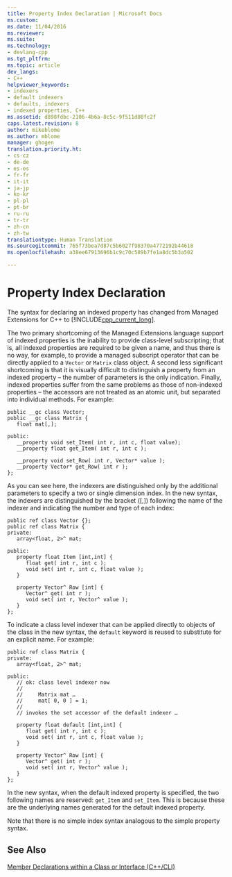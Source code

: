 ```yaml
---
title: Property Index Declaration | Microsoft Docs
ms.custom: 
ms.date: 11/04/2016
ms.reviewer: 
ms.suite: 
ms.technology:
- devlang-cpp
ms.tgt_pltfrm: 
ms.topic: article
dev_langs:
- C++
helpviewer_keywords:
- indexers
- default indexers
- defaults, indexers
- indexed properties, C++
ms.assetid: d898fdbc-2106-4b6a-8c5c-9f511d80fc2f
caps.latest.revision: 8
author: mikeblome
ms.author: mblome
manager: ghogen
translation.priority.ht:
- cs-cz
- de-de
- es-es
- fr-fr
- it-it
- ja-jp
- ko-kr
- pl-pl
- pt-br
- ru-ru
- tr-tr
- zh-cn
- zh-tw
translationtype: Human Translation
ms.sourcegitcommit: 765f73bea7d87c5b6027f98370a4772192b44618
ms.openlocfilehash: a38ee67913696b1c9c70c589b7fe1a8dc5b3a502

---
```

# Property Index Declaration
The syntax for declaring an indexed property has changed from Managed Extensions for C++ to [!INCLUDE[cpp_current_long](../dotnet/includes/cpp_current_long_md.md)].  
  
 The two primary shortcoming of the Managed Extensions language support of indexed properties is the inability to provide class-level subscripting; that is, all indexed properties are required to be given a name, and thus there is no way, for example, to provide a managed subscript operator that can be directly applied to a `Vector` or `Matrix` class object. A second less significant shortcoming is that it is visually difficult to distinguish a property from an indexed property – the number of parameters is the only indication. Finally, indexed properties suffer from the same problems as those of non-indexed properties – the accessors are not treated as an atomic unit, but separated into individual methods.  For example:  
  
```  
public __gc class Vector;  
public __gc class Matrix {  
   float mat[,];  
  
public:   
   __property void set_Item( int r, int c, float value);  
   __property float get_Item( int r, int c );  
  
   __property void set_Row( int r, Vector* value );  
   __property Vector* get_Row( int r );  
};  
```  
  
 As you can see here, the indexers are distinguished only by the additional parameters to specify a two or single dimension index. In the new syntax, the indexers are distinguished by the bracket ([,]) following the name of the indexer and indicating the number and type of each index:  
  
```  
public ref class Vector {};  
public ref class Matrix {  
private:  
   array<float, 2>^ mat;  
  
public:  
   property float Item [int,int] {  
      float get( int r, int c );  
      void set( int r, int c, float value );  
   }  
  
   property Vector^ Row [int] {  
      Vector^ get( int r );  
      void set( int r, Vector^ value );  
   }  
};  
```  
  
 To indicate a class level indexer that can be applied directly to objects of the class in the new syntax, the `default` keyword is reused to substitute for an explicit name. For example:  
  
```  
public ref class Matrix {  
private:  
   array<float, 2>^ mat;  
  
public:  
   // ok: class level indexer now  
   //  
   //     Matrix mat …  
   //     mat[ 0, 0 ] = 1;   
   //  
   // invokes the set accessor of the default indexer …  
  
   property float default [int,int] {  
      float get( int r, int c );  
      void set( int r, int c, float value );  
   }  
  
   property Vector^ Row [int] {  
      Vector^ get( int r );  
      void set( int r, Vector^ value );  
   }  
};  
```  
  
 In the new syntax, when the default indexed property is specified, the two following names are reserved: `get_Item` and `set_Item`. This is because these are the underlying names generated for the default indexed property.  
  
 Note that there is no simple index syntax analogous to the simple property syntax.  
  
## See Also  
 [Member Declarations within a Class or Interface (C++/CLI)](../dotnet/member-declarations-within-a-class-or-interface-cpp-cli.md)   
 


<!--HONumber=Jan17_HO2-->


